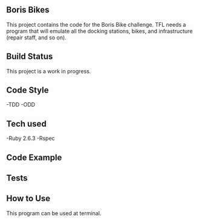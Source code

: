 ## Boris Bikes

This project contains the code for the Boris Bike challenge.
TFL needs a program that will emulate all the docking stations, bikes, and infrastructure (repair staff, and so on).

## Build Status

This project is a work in progress.

## Code Style

-TDD
-ODD

## Tech used

-Ruby 2.6.3
-Rspec

## Code Example

## Tests

## How to Use

This program can be used at terminal.